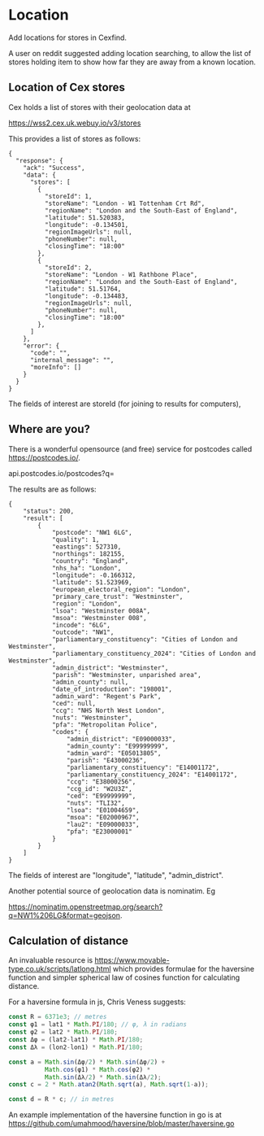 # Location

Add locations for stores in Cexfind.

A user on reddit suggested adding location searching, to allow the list
of stores holding item to show how far they are away from a known
location.

## Location of Cex stores

Cex holds a list of stores with their geolocation data at

https://wss2.cex.uk.webuy.io/v3/stores

This provides a list of stores as follows:

```
{
  "response": {
    "ack": "Success",
    "data": {
      "stores": [
        {
          "storeId": 1,
          "storeName": "London - W1 Tottenham Crt Rd",
          "regionName": "London and the South-East of England",
          "latitude": 51.520383,
          "longitude": -0.134501,
          "regionImageUrls": null,
          "phoneNumber": null,
          "closingTime": "18:00"
        },
        {
          "storeId": 2,
          "storeName": "London - W1 Rathbone Place",
          "regionName": "London and the South-East of England",
          "latitude": 51.51764,
          "longitude": -0.134483,
          "regionImageUrls": null,
          "phoneNumber": null,
          "closingTime": "18:00"
        },
      ]
    },
    "error": {
      "code": "",
      "internal_message": "",
      "moreInfo": []
    }
  }
}
```

The fields of interest are storeId (for joining to results for
computers), 

## Where are you?

There is a wonderful opensource (and free) service for postcodes
called https://postcodes.io/. 

api.postcodes.io/postcodes?q=<postcode>

The results are as follows:

```
{
    "status": 200,
    "result": [
        {
            "postcode": "NW1 6LG",
            "quality": 1,
            "eastings": 527310,
            "northings": 182155,
            "country": "England",
            "nhs_ha": "London",
            "longitude": -0.166312,
            "latitude": 51.523969,
            "european_electoral_region": "London",
            "primary_care_trust": "Westminster",
            "region": "London",
            "lsoa": "Westminster 008A",
            "msoa": "Westminster 008",
            "incode": "6LG",
            "outcode": "NW1",
            "parliamentary_constituency": "Cities of London and Westminster",
            "parliamentary_constituency_2024": "Cities of London and Westminster",
            "admin_district": "Westminster",
            "parish": "Westminster, unparished area",
            "admin_county": null,
            "date_of_introduction": "198001",
            "admin_ward": "Regent's Park",
            "ced": null,
            "ccg": "NHS North West London",
            "nuts": "Westminster",
            "pfa": "Metropolitan Police",
            "codes": {
                "admin_district": "E09000033",
                "admin_county": "E99999999",
                "admin_ward": "E05013805",
                "parish": "E43000236",
                "parliamentary_constituency": "E14001172",
                "parliamentary_constituency_2024": "E14001172",
                "ccg": "E38000256",
                "ccg_id": "W2U3Z",
                "ced": "E99999999",
                "nuts": "TLI32",
                "lsoa": "E01004659",
                "msoa": "E02000967",
                "lau2": "E09000033",
                "pfa": "E23000001"
            }
        }
    ]
}
```

The fields of interest are "longitude", "latitude", "admin_district".

Another potential source of geolocation data is nominatim. Eg

https://nominatim.openstreetmap.org/search?q=NW1%206LG&format=geojson.

## Calculation of distance

An invaluable resource is https://www.movable-type.co.uk/scripts/latlong.html which provides formulae for the haversine function and simpler spherical law of cosines function for calculating distance.

For a haversine formula in js, Chris Veness suggests:

```js
const R = 6371e3; // metres
const φ1 = lat1 * Math.PI/180; // φ, λ in radians
const φ2 = lat2 * Math.PI/180;
const Δφ = (lat2-lat1) * Math.PI/180;
const Δλ = (lon2-lon1) * Math.PI/180;

const a = Math.sin(Δφ/2) * Math.sin(Δφ/2) +
          Math.cos(φ1) * Math.cos(φ2) *
          Math.sin(Δλ/2) * Math.sin(Δλ/2);
const c = 2 * Math.atan2(Math.sqrt(a), Math.sqrt(1-a));

const d = R * c; // in metres
```

An example implementation of the haversine function in go is at https://github.com/umahmood/haversine/blob/master/haversine.go
